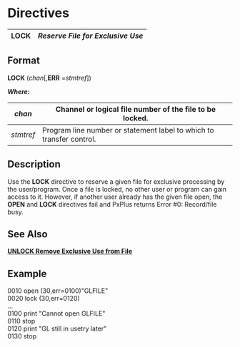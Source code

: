 # Directives 

**LOCK** |  **_Reserve File for Exclusive Use_**  
---|---  
  
##  Format

**LOCK** (_chan_[,**ERR** =_stmtref_])

**_Where:_**

_chan_ |  Channel or logical file number of the file to be locked.  
---|---  
_stmtref_ |  Program line number or statement label to which to transfer control.  
  
##  Description

Use the **LOCK** directive to reserve a given file for exclusive processing by the user/program. Once a file is locked, no other user or program can gain access to it. However, if another user already has the given file open, the **OPEN** and **LOCK** directives fail and PxPlus returns Error #0: Record/file busy.

##  See Also

[**UNLOCK Remove Exclusive Use from File**](unlock.md)

##  Example

0010 open (30,err=0100)"GLFILE"  
0020 lock (30,err=0120)  
...  
0100 print "Cannot open GLFILE"  
0110 stop  
0120 print "GL still in usetry later"  
0130 stop
